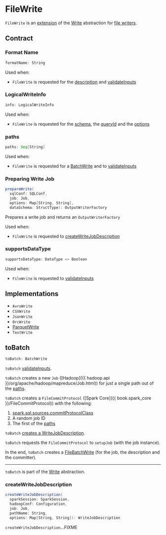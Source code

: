 # FileWrite

`FileWrite` is an [extension](#contract) of the [Write](connector/Write.md) abstraction for [file writers](#implementations).

## Contract

### <span id="formatName"> Format Name

```scala
formatName: String
```

Used when:

* `FileWrite` is requested for the [description](#description) and [validateInputs](#validateInputs)

### <span id="info"> LogicalWriteInfo

```scala
info: LogicalWriteInfo
```

Used when:

* `FileWrite` is requested for the [schema](#schema), the [queryId](#queryId) and the [options](#options)

### <span id="paths"> paths

```scala
paths: Seq[String]
```

Used when:

* `FileWrite` is requested for a [BatchWrite](#toBatch) and to [validateInputs](#validateInputs)

### <span id="prepareWrite"> Preparing Write Job

```scala
prepareWrite(
  sqlConf: SQLConf,
  job: Job,
  options: Map[String, String],
  dataSchema: StructType): OutputWriterFactory
```

Prepares a write job and returns an `OutputWriterFactory`

Used when:

* `FileWrite` is requested to [createWriteJobDescription](#createWriteJobDescription)

### <span id="supportsDataType"> supportsDataType

```scala
supportsDataType: DataType => Boolean
```

Used when:

* `FileWrite` is requested to [validateInputs](#validateInputs)

## Implementations

* `AvroWrite`
* `CSVWrite`
* `JsonWrite`
* `OrcWrite`
* [ParquetWrite](datasources/parquet/ParquetWrite.md)
* `TextWrite`

## <span id="toBatch"> toBatch

```scala
toBatch: BatchWrite
```

`toBatch` [validateInputs](#validateInputs).

`toBatch` creates a new `Job` ([Hadoop]({{ hadoop.api }}/org/apache/hadoop/mapreduce/Job.html)) for just a single path out of the [paths](#paths).

`toBatch` creates a `FileCommitProtocol` ([Spark Core]({{ book.spark_core }}/FileCommitProtocol)) with the following:

1. [spark.sql.sources.commitProtocolClass](configuration-properties.md#spark.sql.sources.commitProtocolClass)
1. A random job ID
1. The first of the [paths](#paths)

`toBatch` [creates a WriteJobDescription](#createWriteJobDescription).

`toBatch` requests the `FileCommitProtocol` to `setupJob` (with the job instance).

In the end, `toBatch` creates a [FileBatchWrite](FileBatchWrite.md) (for the job, the description and the committer).

---

`toBatch` is part of the [Write](connector/Write.md#toBatch) abstraction.

### <span id="createWriteJobDescription"> createWriteJobDescription

```scala
createWriteJobDescription(
  sparkSession: SparkSession,
  hadoopConf: Configuration,
  job: Job,
  pathName: String,
  options: Map[String, String]): WriteJobDescription
```

`createWriteJobDescription`...FIXME

